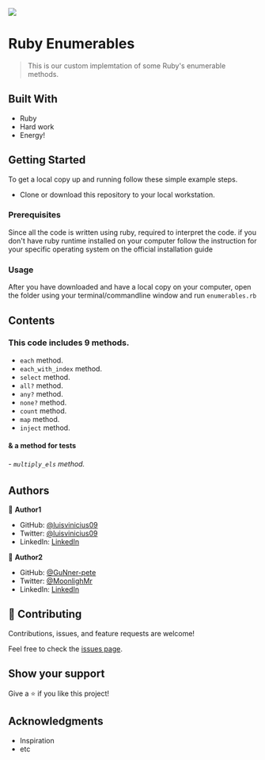 ![](https://img.shields.io/badge/Microverse-blueviolet)

# Ruby Enumerables

> This is our custom implemtation of some Ruby's enumerable methods.

## Built With

- Ruby
- Hard work
- Energy!


## Getting Started

To get a local copy up and running follow these simple example steps.
* Clone or download this repository to your local workstation.


### Prerequisites
Since all the code is written using ruby, required to interpret the code. if you don't have ruby runtime installed on your computer follow the instruction for your specific operating system on the official installation guide

### Usage

After you have downloaded and have a local copy on your computer, open the folder using your terminal/commandline window and run `enumerables.rb`

## Contents
### This code includes 9 methods.
* `each` method.
* `each_with_index` method.
* `select` method.
* `all?` method.
* `any?` method.
* `none?` method.
* `count` method.
* `map` method.
* `inject` method.

#### & a method for tests
###### - `multiply_els` method.

## Authors

👤 **Author1**

- GitHub: [@luisvinicius09](https://github.com/luisvinicius09)
- Twitter: [@luisvinicius09](https://twitter.com/luisvinicius09)
- LinkedIn: [LinkedIn](https://www.linkedin.com/in/luis-vinicius/)

👤 **Author2**

- GitHub: [@GuNner-pete](https://github.com/GuNner-pete)
- Twitter: [@MoonlighMr](https://twitter.com/MoonlighMr)
- LinkedIn: [LinkedIn](https://www.linkedin.com/in/peter-mo-2924a7183/)

## 🤝 Contributing

Contributions, issues, and feature requests are welcome!

Feel free to check the [issues page](https://github.com/luisvinicius09/enumerables_ruby/issues).

## Show your support

Give a ⭐️ if you like this project!

## Acknowledgments

- Inspiration
- etc